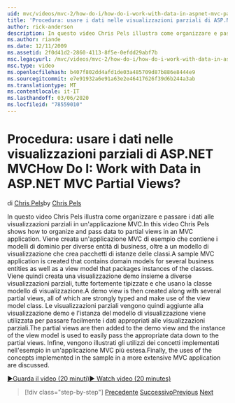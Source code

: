```yaml
---
uid: mvc/videos/mvc-2/how-do-i/how-do-i-work-with-data-in-aspnet-mvc-partial-views
title: 'Procedura: usare i dati nelle visualizzazioni parziali di ASP.NET MVC | Microsoft Docs'
author: rick-anderson
description: In questo video Chris Pels illustra come organizzare e passare i dati alle visualizzazioni parziali in un'applicazione MVC. Viene creata un'applicazione MVC di esempio che contiene il dominio...
ms.author: riande
ms.date: 12/11/2009
ms.assetid: 2f0d41d2-2860-4113-8f5e-0efdd29abf7b
msc.legacyurl: /mvc/videos/mvc-2/how-do-i/how-do-i-work-with-data-in-aspnet-mvc-partial-views
msc.type: video
ms.openlocfilehash: b407f802dd4afd1de03a485709d87b886e8444e9
ms.sourcegitcommit: e7e91932a6e91a63e2e46417626f39d6b244a3ab
ms.translationtype: MT
ms.contentlocale: it-IT
ms.lasthandoff: 03/06/2020
ms.locfileid: "78559010"
---
```

# <a name="how-do-i-work-with-data-in-aspnet-mvc-partial-views"></a><span data-ttu-id="19369-105">Procedura: usare i dati nelle visualizzazioni parziali di ASP.NET MVC</span><span class="sxs-lookup"><span data-stu-id="19369-105">How Do I: Work with Data in ASP.NET MVC Partial Views?</span></span>

<span data-ttu-id="19369-106">di [Chris Pels](https://twitter.com/chrispels)</span><span class="sxs-lookup"><span data-stu-id="19369-106">by [Chris Pels](https://twitter.com/chrispels)</span></span>

<span data-ttu-id="19369-107">In questo video Chris Pels illustra come organizzare e passare i dati alle visualizzazioni parziali in un'applicazione MVC.</span><span class="sxs-lookup"><span data-stu-id="19369-107">In this video Chris Pels shows how to organize and pass data to partial views in an MVC application.</span></span> <span data-ttu-id="19369-108">Viene creata un'applicazione MVC di esempio che contiene i modelli di dominio per diverse entità di business, oltre a un modello di visualizzazione che crea pacchetti di istanze delle classi.</span><span class="sxs-lookup"><span data-stu-id="19369-108">A sample MVC application is created that contains domain models for several business entities as well as a view model that packages instances of the classes.</span></span> <span data-ttu-id="19369-109">Viene quindi creata una visualizzazione demo insieme a diverse visualizzazioni parziali, tutte fortemente tipizzate e che usano la classe modello di visualizzazione.</span><span class="sxs-lookup"><span data-stu-id="19369-109">A demo view is then created along with several partial views, all of which are strongly typed and make use of the view model class.</span></span> <span data-ttu-id="19369-110">Le visualizzazioni parziali vengono quindi aggiunte alla visualizzazione demo e l'istanza del modello di visualizzazione viene utilizzata per passare facilmente i dati appropriati alle visualizzazioni parziali.</span><span class="sxs-lookup"><span data-stu-id="19369-110">The partial views are then added to the demo view and the instance of the view model is used to easily pass the appropriate data down to the partial views.</span></span> <span data-ttu-id="19369-111">Infine, vengono illustrati gli utilizzi dei concetti implementati nell'esempio in un'applicazione MVC più estesa.</span><span class="sxs-lookup"><span data-stu-id="19369-111">Finally, the uses of the concepts implemented in the sample in a more extensive MVC application are discussed.</span></span>

[<span data-ttu-id="19369-112">&#9654;Guarda il video (20 minuti)</span><span class="sxs-lookup"><span data-stu-id="19369-112">&#9654; Watch video (20 minutes)</span></span>](https://channel9.msdn.com/Blogs/ASP-NET-Site-Videos/how-do-i-work-with-data-in-aspnet-mvc-partial-views)

> [!div class="step-by-step"]
> <span data-ttu-id="19369-113">[Precedente](how-do-i-return-json-formatted-data-for-an-ajax-call-in-an-aspnet-mvc-web-application.md)
> [Successivo](how-do-i-implement-view-models-to-manage-data-for-aspnet-mvc-views.md)</span><span class="sxs-lookup"><span data-stu-id="19369-113">[Previous](how-do-i-return-json-formatted-data-for-an-ajax-call-in-an-aspnet-mvc-web-application.md)
[Next](how-do-i-implement-view-models-to-manage-data-for-aspnet-mvc-views.md)</span></span>
